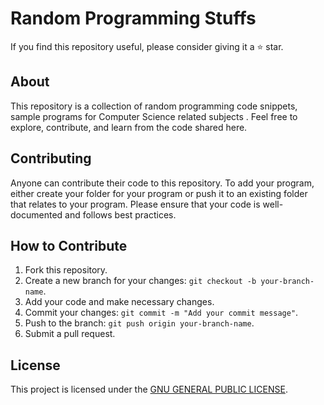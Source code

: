 # Random Programming Stuffs

If you find this repository useful, please consider giving it a ⭐️ star.

## About

This repository is a collection of random programming code snippets, sample programs for Computer Science related subjects . Feel free to explore, contribute, and learn from the code shared here.

## Contributing

Anyone can contribute their code to this repository. To add your program, either create your folder for your program or push it to an existing folder that relates to your program. Please ensure that your code is well-documented and follows best practices.

## How to Contribute

1. Fork this repository.
2. Create a new branch for your changes: `git checkout -b your-branch-name`.
3. Add your code and make necessary changes.
4. Commit your changes: `git commit -m "Add your commit message"`.
5. Push to the branch: `git push origin your-branch-name`.
6. Submit a pull request.

## License

This project is licensed under the [GNU GENERAL PUBLIC LICENSE](./LICENSE).
